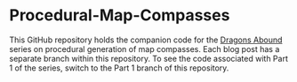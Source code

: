 # Procedural-Map-Compasses

This GitHub repository holds the companion code for the [Dragons Abound](https://heredragonsabound.blogspot.com/) series on procedural generation of map compasses.  Each blog post has a separate branch within this repository.  To see the code associated with Part 1 of the series, switch to the Part 1 branch of this repository.
